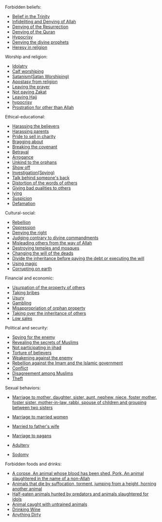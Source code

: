 Forbidden beliefs:
- [Belief in the Trinity](https://quran.com/4/171)
- [Infideliting and Denying of Allah](https://quran.com/2/39)
- [Denying of the Resurrection](https://quran.com/2/126)
- [Denying of the Quran](https://quran.com/2/41)
- [Hypocrisy](https://quran.com/2/8-10)
- [Denying the divine prophets](https://quran.com/2/87)
- [Heresy in religion](https://quran.com/2/79)

Worship and religion:
- [Idolatry](https://quran.com/2/22)
- [Calf worshiping](https://quran.com/2/54)
- [Satanism(Satan Worshiping)](https://quran.com/19/44)
- [Apostasy from religion](https://quran.com/2/217)
- [Leaving the prayer](https://quran.com/75/31-32)
- [Not paying Zakat](https://quran.com/9/34-35)
- [Leaving Hajj](https://quran.com/3/9)
- [hypocrisy](https://quran.com/2/264)
- [Prostration for other than Allah](https://quran.com/72/18)

Ethical-educational:
- [Harassing the believers](https://quran.com/33/58)
- [Harassing parents](https://quran.com/17/23)
- [Pride to sell in charity](https://quran.com/2/264)
- [Bragging about](https://quran.com/4/36)
- [Breaking the covenant](https://quran.com/2/27)
- [Betrayal](https://quran.com/4/107)
- [Arrogance](https://quran.com/17/37)
- [Unkind to the orphans](https://quran.com/89/16-17)
- [Show off](https://quran.com/33/33)
- [Investigation(Spying)](https://quran.com/49/12)
- [Talk behind someone's back](https://quran.com/49/12)
- [Distortion of the words of others](https://quran.com/2/59)
- [Giving bad qualities to others](https://quran.com/49/11)
- [lying](https://quran.com/3/61)
- [Suspicion](https://quran.com/49/12)
- [Defamation](https://quran.com/33/58)

Cultural-social:
- [Rebellion](https://quran.com/79/37-39)
- [Oppression](https://quran.com/2/165)
- [Denying the right](https://quran.com/2/42)
- [Judging contrary to divine commandments](https://quran.com/5/44)
- [Misleading others from the way of Allah](https://quran.com/22/8-9)
- [Destroying temples and mosques](https://quran.com/2/114)
- [Changing the will of the deads](https://quran.com/2/180-181)
- [Divide the inheritance before paying the debt or executing the will](https://quran.com/4/11-12)
- [Using magic](https://quran.com/2/102)
- [Corrupting on earth](https://quran.com/2/11)

Financial and economic:
- [Usurpation of the property of others](https://quran.com/4/29)
- [Taking bribes](https://quran.com/2/188)
- [Usury](https://quran.com/2/275)
- [Gambling](https://quran.com/2/219)
- [Misappropriation of orphan property](https://quran.com/4/10)
- [Taking over the inheritance of others](https://quran.com/89/19)
- [Low sales](https://quran.com/6/152)

Political and security:
- [Spying for the enemy](https://quran.com/9/47)
- [Revealing the secrets of Muslims](https://quran.com/3/118)
- [Not participating in jihad](https://quran.com/9/81-82)
- [Torture of believers](https://quran.com/85/4-10)
- [Weakening against the enemy](https://quran.com/47/35)
- [Rebellion against the Imam and the Islamic government](https://quran.com/49/9)
- [Conflict](https://quran.com/5/33)
- [Disagreement among Muslims](https://quran.com/9/107)
- [Theft](https://quran.com/5/38)

Sexual behaviors:
- [Marriage to mother, daughter, sister, aunt, nephew, niece, foster mother, foster sister, mother-in-law, rabbi, spouse of children and grouping between two sisters](https://quran.com/4/23)

- [Marriage to married women](https://quran.com/4/24)
- [Married to father's wife](https://quran.com/4/19)
- [Marriage to pagans](https://quran.com/2/221)
- [Adultery](https://quran.com/24/2-3)
- [Sodomy](https://quran.com/7/80-81)

Forbidden foods and drinks:
- [A corpse, An animal whose blood has been shed, Pork, An animal slaughtered in the name of a non-Allah](https://quran.com/5/3)
- [Animals that die by suffocation, torment, jumping from a height, horning another animal](https://quran.com/5/3)
- [Half-eaten animals hunted by predators and animals slaughtered for idols](https://quran.com/5/3)
- [Animal caught with untrained animals](https://quran.com/5/4)
- [Drinking Wine](https://quran.com/2/219)
- [Anything Dirty](https://quran.com/7/157)
